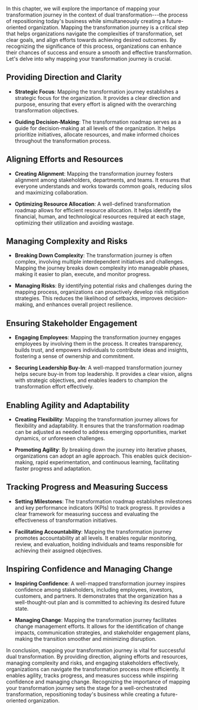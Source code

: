 
In this chapter, we will explore the importance of mapping your transformation journey in the context of dual transformation---the process of repositioning today's business while simultaneously creating a future-oriented organization. Mapping the transformation journey is a critical step that helps organizations navigate the complexities of transformation, set clear goals, and align efforts towards achieving desired outcomes. By recognizing the significance of this process, organizations can enhance their chances of success and ensure a smooth and effective transformation. Let's delve into why mapping your transformation journey is crucial.

Providing Direction and Clarity
-------------------------------

* **Strategic Focus**: Mapping the transformation journey establishes a strategic focus for the organization. It provides a clear direction and purpose, ensuring that every effort is aligned with the overarching transformation objectives.

* **Guiding Decision-Making**: The transformation roadmap serves as a guide for decision-making at all levels of the organization. It helps prioritize initiatives, allocate resources, and make informed choices throughout the transformation process.

Aligning Efforts and Resources
------------------------------

* **Creating Alignment**: Mapping the transformation journey fosters alignment among stakeholders, departments, and teams. It ensures that everyone understands and works towards common goals, reducing silos and maximizing collaboration.

* **Optimizing Resource Allocation**: A well-defined transformation roadmap allows for efficient resource allocation. It helps identify the financial, human, and technological resources required at each stage, optimizing their utilization and avoiding wastage.

Managing Complexity and Risks
-----------------------------

* **Breaking Down Complexity**: The transformation journey is often complex, involving multiple interdependent initiatives and challenges. Mapping the journey breaks down complexity into manageable phases, making it easier to plan, execute, and monitor progress.

* **Managing Risks**: By identifying potential risks and challenges during the mapping process, organizations can proactively develop risk mitigation strategies. This reduces the likelihood of setbacks, improves decision-making, and enhances overall project resilience.

Ensuring Stakeholder Engagement
-------------------------------

* **Engaging Employees**: Mapping the transformation journey engages employees by involving them in the process. It creates transparency, builds trust, and empowers individuals to contribute ideas and insights, fostering a sense of ownership and commitment.

* **Securing Leadership Buy-In**: A well-mapped transformation journey helps secure buy-in from top leadership. It provides a clear vision, aligns with strategic objectives, and enables leaders to champion the transformation effort effectively.

Enabling Agility and Adaptability
---------------------------------

* **Creating Flexibility**: Mapping the transformation journey allows for flexibility and adaptability. It ensures that the transformation roadmap can be adjusted as needed to address emerging opportunities, market dynamics, or unforeseen challenges.

* **Promoting Agility**: By breaking down the journey into iterative phases, organizations can adopt an agile approach. This enables quick decision-making, rapid experimentation, and continuous learning, facilitating faster progress and adaptation.

Tracking Progress and Measuring Success
---------------------------------------

* **Setting Milestones**: The transformation roadmap establishes milestones and key performance indicators (KPIs) to track progress. It provides a clear framework for measuring success and evaluating the effectiveness of transformation initiatives.

* **Facilitating Accountability**: Mapping the transformation journey promotes accountability at all levels. It enables regular monitoring, review, and evaluation, holding individuals and teams responsible for achieving their assigned objectives.

Inspiring Confidence and Managing Change
----------------------------------------

* **Inspiring Confidence**: A well-mapped transformation journey inspires confidence among stakeholders, including employees, investors, customers, and partners. It demonstrates that the organization has a well-thought-out plan and is committed to achieving its desired future state.

* **Managing Change**: Mapping the transformation journey facilitates change management efforts. It allows for the identification of change impacts, communication strategies, and stakeholder engagement plans, making the transition smoother and minimizing disruption.

In conclusion, mapping your transformation journey is vital for successful dual transformation. By providing direction, aligning efforts and resources, managing complexity and risks, and engaging stakeholders effectively, organizations can navigate the transformation process more efficiently. It enables agility, tracks progress, and measures success while inspiring confidence and managing change. Recognizing the importance of mapping your transformation journey sets the stage for a well-orchestrated transformation, repositioning today's business while creating a future-oriented organization.

